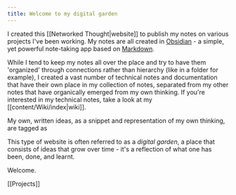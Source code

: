 ```yaml
---
title: Welcome to my digital garden
---
```

I created this [[Networked Thought|website]] to publish my notes on various projects I've been working. My notes are all created in [Obsidian](https://obsidian.md/) - a simple, yet powerful note-taking app based on [Markdown](https://en.wikipedia.org/wiki/Markdown).

While I tend to keep my notes all over the place and try to have them 'organized' through connections rather than hierarchy (like in a folder for example), I created a vast number of technical notes and documentation that have their own place in my collection of notes, separated from my other notes that have organically emerged from my own thinking. If you're interested in my technical notes, take a look at my [[content/Wiki/index|wiki]].

My own, written ideas, as a snippet and representation of my own thinking, are tagged as 

This type of website is often referred to as a *digital garden*, a place that consists of ideas that grow over time - it's a reflection of what one has been, done, and learnt.

Welcome.

[[Projects]]

